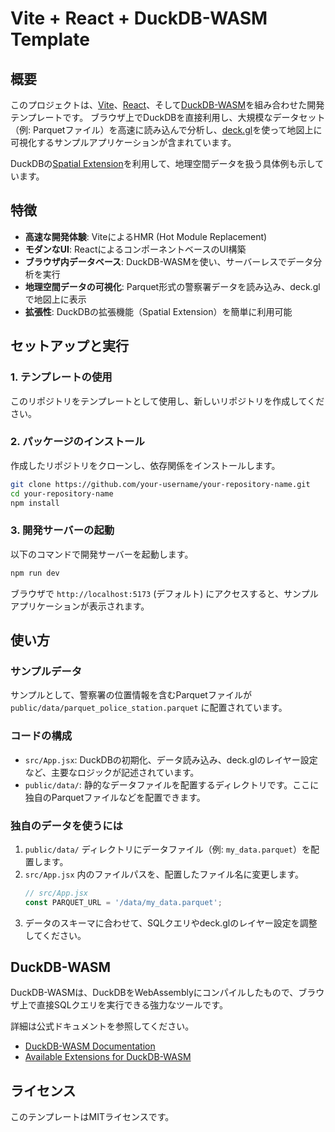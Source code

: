 # Vite + React + DuckDB-WASM Template

## 概要

このプロジェクトは、[Vite](https://vitejs.dev/)、[React](https://react.dev/)、そして[DuckDB-WASM](https://duckdb.org/docs/api/wasm.html)を組み合わせた開発テンプレートです。
ブラウザ上でDuckDBを直接利用し、大規模なデータセット（例: Parquetファイル）を高速に読み込んで分析し、[deck.gl](https.deck.gl/)を使って地図上に可視化するサンプルアプリケーションが含まれています。

DuckDBの[Spatial Extension](https://duckdb.org/docs/extensions/spatial)を利用して、地理空間データを扱う具体例も示しています。

## 特徴

*   **高速な開発体験**: ViteによるHMR (Hot Module Replacement)
*   **モダンなUI**: ReactによるコンポーネントベースのUI構築
*   **ブラウザ内データベース**: DuckDB-WASMを使い、サーバーレスでデータ分析を実行
*   **地理空間データの可視化**: Parquet形式の警察署データを読み込み、deck.glで地図上に表示
*   **拡張性**: DuckDBの拡張機能（Spatial Extension）を簡単に利用可能

## セットアップと実行

### 1. テンプレートの使用

このリポジトリをテンプレートとして使用し、新しいリポジトリを作成してください。

### 2. パッケージのインストール

作成したリポジトリをクローンし、依存関係をインストールします。

```bash
git clone https://github.com/your-username/your-repository-name.git
cd your-repository-name
npm install
```

### 3. 開発サーバーの起動

以下のコマンドで開発サーバーを起動します。

```bash
npm run dev
```

ブラウザで `http://localhost:5173` (デフォルト) にアクセスすると、サンプルアプリケーションが表示されます。

## 使い方

### サンプルデータ

サンプルとして、警察署の位置情報を含むParquetファイルが `public/data/parquet_police_station.parquet` に配置されています。

### コードの構成

*   `src/App.jsx`: DuckDBの初期化、データ読み込み、deck.glのレイヤー設定など、主要なロジックが記述されています。
*   `public/data/`: 静的なデータファイルを配置するディレクトリです。ここに独自のParquetファイルなどを配置できます。

### 独自のデータを使うには

1.  `public/data/` ディレクトリにデータファイル（例: `my_data.parquet`）を配置します。
2.  `src/App.jsx` 内のファイルパスを、配置したファイル名に変更します。
    ```javascript
    // src/App.jsx
    const PARQUET_URL = '/data/my_data.parquet'; 
    ```
3.  データのスキーマに合わせて、SQLクエリやdeck.glのレイヤー設定を調整してください。

## DuckDB-WASM

DuckDB-WASMは、DuckDBをWebAssemblyにコンパイルしたもので、ブラウザ上で直接SQLクエリを実行できる強力なツールです。

詳細は公式ドキュメントを参照してください。
*   [DuckDB-WASM Documentation](https://duckdb.org/docs/api/wasm.html)
*   [Available Extensions for DuckDB-WASM](https://shell.duckdb.org/extensions.html)

## ライセンス

このテンプレートはMITライセンスです。